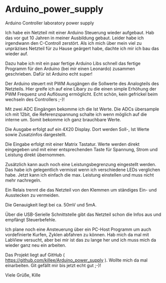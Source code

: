 Arduino_power_supply
====================

Arduino Controller laboratory power supply

Ich habe ein Netzteil mit einer Arduino Steuerung wieder aufgebaut. Hab das vor gut 10 Jahren in meiner Ausbildung gebaut. Leider habe ich irgendwann den C-Controll zerstört. Als ich mich über mein viel zu unpräzises Netzteil für zu Hause geärgert habe, dachte ich mir ich bau das wieder auf.

Dazu habe ich mit ein paar fertige Arduino Libs schnell das fertige Programm für den Arduino (bei mir einen Leonardo) zusammen geschrieben. Dafür ist Arduino echt super!

Der Arduino steuert mit PWM Ausgängen die Sollwerte des Analogteils des Netzteils. Hier greife ich auf eine Libary zu die einen simple Erhöhung der PWM Frequenz und Auflösung ermöglicht. Echt schön, kein gefrickel beim wechseln des Controllers ;-)!

Mit zwei ADC Eingängen bekomme ich die Ist Werte. Die ADCs übersample ich mit 12bit, die Referenzspannung schalte ich wenn möglich auf die interne um. Somit bekomme ich ganz brauchbare Werte.

Die Ausgabe erfolgt auf ein 4X20 Display. Dort werden Soll-, Ist Werte sowie Zusatzinfos dargestellt.

Die Eingabe erfolgt mit einer Matrix Tastatur. Werte werden direkt eingegeben und mit einer entsprechenden Taste für Spannung, Strom und Leistung direkt übernommen.

Zusätzlich kann auch noch eine Leistungsbegrenzung eingestellt werden. Das habe ich gelegentlich vermisst wenn ich verschiedene LEDs verglichen habe. Jetzt kann ich einfach die max. Leistung einstellen und muss nicht mehr nachregeln.

Ein Relais trennt die das Netzteil von den Klemmen um ständiges Ein- und Ausstecken zu vermeiden.

Die Genauigkeit liegt bei ca. 50mV und 5mA.

Über die USB-Serielle Schnittstelle gibt das Netzteil schon die Infos aus und empfängt Steuerbefehle.

Ich plane noch eine Ansteuerung über ein PC-Host Programm um auch vordefinierte Kurfen, Zyklen abfahren zu können. Hab mich da mal mit LabView versucht, aber bei mir ist das zu lange her und ich muss mich da wieder ganz neu ein arbeiten.

Das Projekt liegt auf GitHub ( https://github.com/killee/Arduino_power_supply ). Wollte mich da mal einarbeiten. Git gefällt mir bis jetzt echt gut ;-)!

Viele Grüße,
Kille
